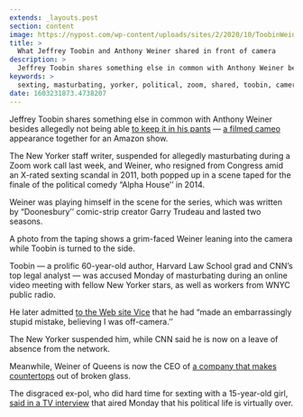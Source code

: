 ```yaml
--- 
extends: _layouts.post 
section: content 
image: https://nypost.com/wp-content/uploads/sites/2/2020/10/ToobinWeiner.jpg?quality=90&strip=all&w=1200 
title: > 
  What Jeffrey Toobin and Anthony Weiner shared in front of camera 
description: > 
  Jeffrey Toobin shares something else in common with Anthony Weiner besides allegedly not being able to keep it in his pants — a filmed cameo appearance together for an Amazon show.Weiner was playing himself in the scene for the series, which was written by “Doonesbury’’ comic-strip creator Garry Trudeau and lasted two seasons.A photo from the taping shows a grim-faced Weiner leaning into the camera while Toobin is turned to the side.He later admitted to the Web site Vice that he had “made an embarrassingly stupid mistake, believing I was off-camera.’’The New Yorker suspended him, while CNN said he is now on a leave of absence from the network.Meanwhile, Weiner of Queens is now the CEO of a company that makes countertops out of broken glass. 
keywords: > 
  sexting, masturbating, yorker, political, zoom, shared, toobin, camera, suspended, scene, anthony, weiner, jeffrey, allegedly 
date: 1603231873.4738207 
--- 
```

<div><p>Jeffrey Toobin shares something else in common with Anthony Weiner besides allegedly not being able <a href="https://nypost.com/2020/10/19/jeffrey-toobin-was-masturbating-in-front-of-new-yorker-bigs-report/">to keep it in his pants</a> &#8212; <a href="https://pagesix.com/2014/01/08/anthony-weiner-to-make-cameo-in-alpha-house/" rel="noopener noreferrer" target="_blank">a filmed cameo</a> appearance together for an Amazon show.</p>
<p>The New Yorker staff writer, suspended for allegedly masturbating during a Zoom work call last week, and Weiner, who resigned from Congress amid an X-rated sexting scandal in 2011, both popped up in a scene taped for the finale of the political comedy &#8220;Alpha House&#8217;&#8217; in 2014.</p>
<p>Weiner was playing himself in the scene for the series, which was written by &#8220;Doonesbury&#8217;&#8217; comic-strip creator Garry Trudeau and lasted two seasons.</p>
<p>A photo from the taping shows a grim-faced Weiner leaning into the camera while Toobin is turned to the side.</p>
<p>Toobin &#8212; a prolific 60-year-old author, Harvard Law School grad and CNN&#8217;s top legal analyst &#8212; was accused Monday of masturbating during an online video meeting with fellow New Yorker stars, as well as workers from WNYC public radio.</p>
<p>He later admitted <a href="https://www.vice.com/en/article/epdgm4/new-yorker-suspends-jeffrey-toobin-for-zoom-dick-incident" rel="noopener noreferrer" target="_blank">to the Web site Vice</a> that he had &#8220;made an embarrassingly stupid mistake, believing I was off-camera.&#8217;&#8217;</p>
<p>The New Yorker suspended him, while CNN said he is now on a leave of absence from the network.</p>
 
<p>Meanwhile, Weiner of Queens is now the CEO of <a href="https://nypost.com/2020/09/14/disgraced-pol-anthony-weiner-is-ceo-at-a-broken-glass-factory/">a company that makes countertops</a> out of broken glass.</p>
<p>The disgraced ex-pol, who did hard time for sexting with a 15-year-old girl, <a href="https://nypost.com/2020/10/19/anthony-weiner-admits-his-political-aspirations-have-shriveled/">said in a TV interview</a> that aired Monday that his political life is virtually over.</p>
			</div>